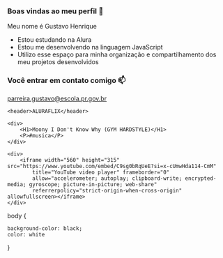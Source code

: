 ### Boas vindas ao meu perfil 💙

Meu nome é Gustavo Henrique

- Estou estudando na Alura
- Estou me desenvolvendo na linguagem JavaScript
- Utilizo esse espaço para minha organização e compartilhamento dos meu projetos desenvolvidos

### Você entrar em contato comigo 📫

parreira.gustavo@escola.pr.gov.br

<html>

<head>
    <link rel="stylesheet" href="styles.css" />
    <title>Gustavo</title>


</head>



<body>



    <header>ALURAFLIX</header>

    <div>
        <H1>Moony I Don't Know Why (GYM HARDSTYLE)</H1>
        <P>#musica</P>
    </div>

    <div>
        <iframe width="560" height="315" src="https://www.youtube.com/embed/C9sg0bRqUeE?si=x-cUmwHda114-CmM"
            title="YouTube video player" frameborder="0"
            allow="accelerometer; autoplay; clipboard-write; encrypted-media; gyroscope; picture-in-picture; web-share"
            referrerpolicy="strict-origin-when-cross-origin" allowfullscreen></iframe>
    </div>


</body>


</html>



body {
   
    background-color: black;
    color: white
}












